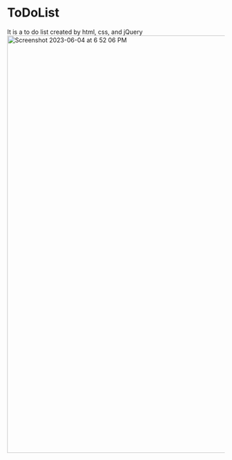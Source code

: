 # ToDoList
It is a to do list created by html, css, and jQuery
<img width="967" alt="Screenshot 2023-06-04 at 6 52 06 PM" src="https://github.com/wwlinne/ToDoList/assets/87803550/539ee4a7-9cbc-4eb0-96d5-c61d44065b2e">
